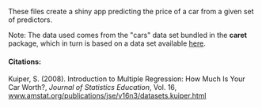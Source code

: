 These files create a shiny app predicting the price of a car from
a given set of predictors.


Note: The data used comes from the "cars" data set bundled in the
**caret** package, which in turn is based on a data set available
[here](http://www.amstat.org/publications/jse/v16n3/datasets.kuiper.html).


#### Citations:
Kuiper, S. (2008). Introduction to Multiple Regression: How Much Is Your Car
Worth?, *Journal of Statistics Education*, Vol. 16,
www.amstat.org/publications/jse/v16n3/datasets.kuiper.html

